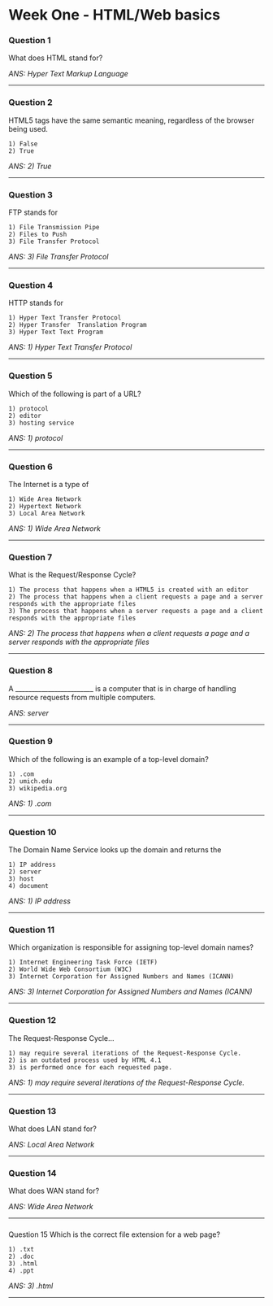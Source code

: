 # Week One - HTML/Web basics

### Question 1 
What does HTML stand for?

_ANS: Hyper Text Markup Language_<hr>

### Question 2 
HTML5 tags have the same semantic meaning, regardless of the browser being used.
    
    1) False
    2) True
_ANS: 2) True_<hr>

### Question 3 
FTP stands for

    1) File Transmission Pipe
    2) Files to Push
    3) File Transfer Protocol
_ANS: 3) File Transfer Protocol_<hr>

### Question 4 
HTTP stands for

    1) Hyper Text Transfer Protocol
    2) Hyper Transfer  Translation Program
    3) Hyper Text Text Program
_ANS: 1) Hyper Text Transfer Protocol_<hr>

### Question 5
Which of the following is part of a URL?

    1) protocol
    2) editor
    3) hosting service
_ANS: 1) protocol_<hr>

### Question 6
The Internet is a type of

    1) Wide Area Network
    2) Hypertext Network
    3) Local Area Network
_ANS: 1) Wide Area Network_<hr>

### Question 7
What is the Request/Response Cycle?

    1) The process that happens when a HTML5 is created with an editor
    2) The process that happens when a client requests a page and a server responds with the appropriate files
    3) The process that happens when a server requests a page and a client responds with the appropriate files
_ANS: 2) The process that happens when a client requests a page and a server responds with the appropriate files_<hr>

### Question 8
A ________________________ is a computer that is in charge of handling resource requests from multiple computers.

_ANS: server_<hr>

### Question 9
Which of the following is an example of a top-level domain?

    1) .com
    2) umich.edu
    3) wikipedia.org
_ANS: 1) .com_<hr>

### Question 10
The Domain Name Service looks up the domain and returns
the

    1) IP address      
    2) server
    3) host
    4) document
_ANS: 1) IP address_<hr>

### Question 11
Which organization is responsible for assigning top-level domain names?

    1) Internet Engineering Task Force (IETF)
    2) World Wide Web Consortium (W3C)
    3) Internet Corporation for Assigned Numbers and Names (ICANN)
_ANS: 3) Internet Corporation for Assigned Numbers and Names (ICANN)_<hr>

### Question 12
The Request-Response Cycle...
        
    1) may require several iterations of the Request-Response Cycle.
    2) is an outdated process used by HTML 4.1
    3) is performed once for each requested page.
_ANS: 1) may require several iterations of the Request-Response Cycle._<hr>

### Question 13
What does LAN stand for?

_ANS: Local Area Network_<hr>

### Question 14
What does WAN stand for?

_ANS: Wide Area Network_<hr>

###
Question 15
Which is the correct file extension for a web page?

    1) .txt
    2) .doc
    3) .html
    4) .ppt
_ANS: 3) .html_<hr>
